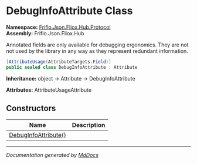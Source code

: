 ﻿<!--  
  <auto-generated>   
    The contents of this file were generated by a tool.  
    Changes to this file may be list if the file is regenerated  
  </auto-generated>   
-->

# DebugInfoAttribute Class

**Namespace:** [Friflo.Json.Fliox.Hub.Protocol](../index.md)  
**Assembly:** Friflo.Json.Fliox.Hub

Annotated fields are only available for debugging ergonomics. They are not not used by the library in any way as they represent redundant information.

```csharp
[AttributeUsage(AttributeTargets.Field)]
public sealed class DebugInfoAttribute : Attribute
```

**Inheritance:** object → Attribute → DebugInfoAttribute

**Attributes:** AttributeUsageAttribute

## Constructors

| Name                                          | Description |
| --------------------------------------------- | ----------- |
| [DebugInfoAttribute()](constructors/index.md) |             |

___

*Documentation generated by [MdDocs](https://github.com/ap0llo/mddocs)*
